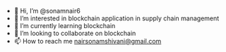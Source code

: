 - 👋 Hi, I’m @sonamnair6
- 👀 I’m interested in blockchain application in supply chain management
- 🌱 I’m currently learning blockchain
- 💞️ I’m looking to collaborate on blockchain
- 📫 How to reach me nairsonamshivani@gmail.com 

<!---
sonamnair6/sonamnair6 is a ✨ special ✨ repository because its `README.md` (this file) appears on your GitHub profile.
You can click the Preview link to take a look at your changes.
--->
